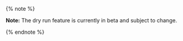 
{% note %}

**Note:** The dry run feature is currently in beta and subject to change.

{% endnote %}

